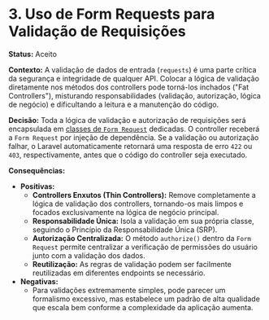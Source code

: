 # 3. Uso de Form Requests para Validação de Requisições

**Status:** Aceito

**Contexto:**
A validação de dados de entrada (`requests`) é uma parte crítica da segurança e integridade de qualquer API. Colocar a lógica de validação diretamente nos métodos dos controllers pode torná-los inchados ("Fat Controllers"), misturando responsabilidades (validação, autorização, lógica de negócio) e dificultando a leitura e a manutenção do código.

**Decisão:**
Toda a lógica de validação e autorização de requisições será encapsulada em [classes de `Form Request`](https://laravel.com/docs/11.x/validation#form-request-validation) dedicadas. O controller receberá a `Form Request` por injeção de dependência. Se a validação ou autorização falhar, o Laravel automaticamente retornará uma resposta de erro `422` ou `403`, respectivamente, antes que o código do controller seja executado.

**Consequências:**
* **Positivas:**
    * **Controllers Enxutos (Thin Controllers):** Remove completamente a lógica de validação dos controllers, tornando-os mais limpos e focados exclusivamente na lógica de negócio principal.
    * **Responsabilidade Única:** Isola a validação em sua própria classe, seguindo o Princípio da Responsabilidade Única (SRP).
    * **Autorização Centralizada:** O método `authorize()` dentro da `Form Request` permite centralizar a verificação de permissões do usuário junto com a validação dos dados.
    * **Reutilização:** As regras de validação podem ser facilmente reutilizadas em diferentes endpoints se necessário.
* **Negativas:**
    * Para validações extremamente simples, pode parecer um formalismo excessivo, mas estabelece um padrão de alta qualidade que escala bem conforme a complexidade da aplicação aumenta.